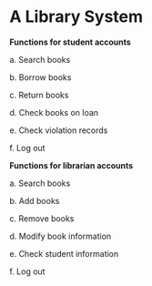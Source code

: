# A Library System

**Functions for student accounts**

a. Search books

b. Borrow books

c. Return books

d. Check books on loan

e. Check violation records

f. Log out <br/>

**Functions for librarian accounts**

a. Search books

b. Add books

c. Remove books

d. Modify book information

e. Check student information

f. Log out
